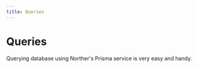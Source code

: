 ```yaml
---
title: Queries
---
```


# Queries

Querying database using Norther's Prisma service is very easy and handy.